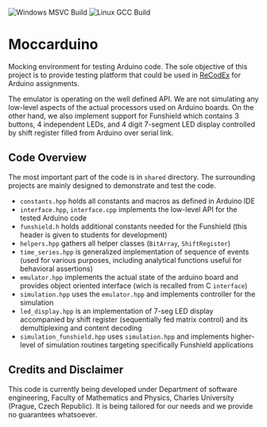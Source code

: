 ![Windows MSVC Build](https://github.com/krulis-martin/Moccarduino/workflows/Windows%20MSVC%20Build/badge.svg)
![Linux GCC Build](https://github.com/krulis-martin/Moccarduino/workflows/Linux%20GCC%20Build/badge.svg)

# Moccarduino

Mocking environment for testing Arduino code. The sole objective of this project is to provide testing platform that could be used in
[ReCodEx](https://github.com/ReCodEx) for Arduino assignments.

The emulator is operating on the well defined API. We are not simulating any low-level aspects of the actual processors used on Arduino boards.
On the other hand, we also implement support for Funshield which contains 3 buttons, 4 independent LEDs, and 4 digit 7-segment LED display controlled by shift register filled from Arduino over serial link.


## Code Overview

The most important part of the code is in `shared` directory. The surrounding projects are mainly designed to demonstrate and test the code.

- `constants.hpp` holds all constants and macros as defined in Arduino IDE
- `interface.hpp`, `interface.cpp` implements the low-level API for the tested Arduino code
- `funshield.h` holds additional constants needed for the Funshield (this header is given to students for development)
- `helpers.hpp` gathers all helper classes (`BitArray`, `ShiftRegister`)
- `time_series.hpp` is generalized implementation of sequence of events (used for various purposes, including analytical functions useful for behavioral assertions)
- `emulator.hpp` implements the actual state of the arduino board and provides object oriented interface (wich is recalled from C `interface`)
- `simulation.hpp` uses the `emulator.hpp` and implements controller for the simulation
- `led_display.hpp` is an implementation of 7-seg LED display accompanied by shift register (sequentially fed matrix control) and its demultiplexing and content decoding
- `simulation_funshield.hpp` uses `simulation.hpp` and implements higher-level of simulation routines targeting specifically Funshield applications


## Credits and Disclaimer

This code is currently being developed under Department of software engineering, Faculty of Mathematics and Physics, Charles University (Prague, Czech Republic). It is being tailored for our needs and we provide no guarantees whatsoever.
 